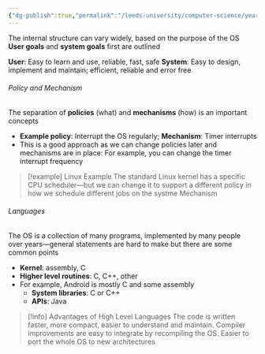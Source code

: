 ```yaml
---
{"dg-publish":true,"permalink":"/leeds-university/computer-science/year-2/operating-systems/2-os-services/design-and-structure-of-operating-systems/"}
---
```



The internal structure can vary widely, based on the purpose of the OS
**User goals** and **system goals** first are outlined

**User**: Easy to learn and use, reliable, fast, safe
**System**: Easy to design, implement and maintain; efficient, reliable and error free

###### Policy and Mechanism
The separation of **policies** (what) and **mechanisms** (how) is an important concepts
- **Example policy**: Interrupt the OS regularly; **Mechanism**: Timer interrupts
- This is a good approach as we can change policies later and mechanisms are in place: For example, you can change the timer interrupt frequency

>[!example]  Linux Example
>The standard Linux kernel has a specific CPU scheduler—but we can change it to support a different policy in how we schedule different jobs on the systme
Mechanism

###### Languages
The OS is a collection of many programs, implemented by many people over years—general statements are hard to make but there are some common points
- **Kernel**: assembly, C
- **Higher level routines**: C, C++, other
- For example, Android is mostly C and some assembly
	- **System libraries**: C or C++
	- **APIs**: Java

>[!info] Advantages of High Level Languages
>The code is written faster, more compact, easier to understand and maintain. Compiler improvements are easy to integrate by recompiling the OS. Easier to port the whole OS to new architectures
>

>